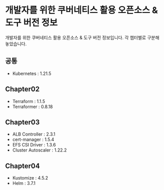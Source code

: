 # 개발자를 위한 쿠버네티스 활용 오픈소스 & 도구 버전 정보
개발자를 위한 쿠버네티스 활용 오픈소스 & 도구 버전 정보입니다. 각 챕터별로 구분해놓았습니다.

## 공통
* Kubernetes : 1.21.5

## Chapter02
* Terraform : 1.1.5
* Terraformer : 0.8.18

## Chapter03
* ALB Controller : 2.3.1
* cert-manager : 1.5.4
* EFS CSI Driver : 1.3.6
* Cluster Autoscaler : 1.22.2

## Chapter04
* Kustomize : 4.5.2
* Helm : 3.7.1
